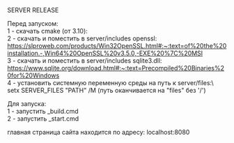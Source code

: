 SERVER RELEASE


Перед запуском:\
  1 - скачать cmake (от 3.10):\
  2 - скачать и поместить в server/includes openssl: https://slproweb.com/products/Win32OpenSSL.html#:~:text=of%20the%20installation.-,Win64%20OpenSSL%20v3.5.0,-EXE%20%7C%20MSI \
  3 - скачать и поместить в server/includes sqlite3.dll: https://www.sqlite.org/download.html#:~:text=Precompiled%20Binaries%20for%20Windows \
  4 - установить системную переменную среды на путь к server/files:\ 
      setx SERVER_FILES "PATH" /M (путь оканчивается на "files" без '/')

Для запуска:\
  1 - запустить _build.cmd\
  2 - запустить _start.cmd

главная страница сайта находится по адресу: localhost:8080


